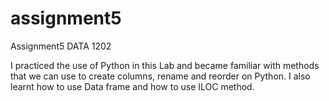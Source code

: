 # assignment5
Assignment5 DATA 1202

I practiced the use of Python in this Lab and became familiar with methods that we can use to create columns, rename and reorder on Python. I also learnt how to use Data frame and how to use ILOC method.
